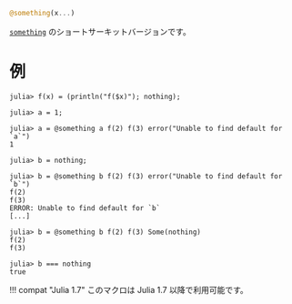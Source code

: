 ```julia
@something(x...)
```

[`something`](@ref) のショートサーキットバージョンです。

# 例

```jldoctest
julia> f(x) = (println("f($x)"); nothing);

julia> a = 1;

julia> a = @something a f(2) f(3) error("Unable to find default for `a`")
1

julia> b = nothing;

julia> b = @something b f(2) f(3) error("Unable to find default for `b`")
f(2)
f(3)
ERROR: Unable to find default for `b`
[...]

julia> b = @something b f(2) f(3) Some(nothing)
f(2)
f(3)

julia> b === nothing
true
```

!!! compat "Julia 1.7"
    このマクロは Julia 1.7 以降で利用可能です。

